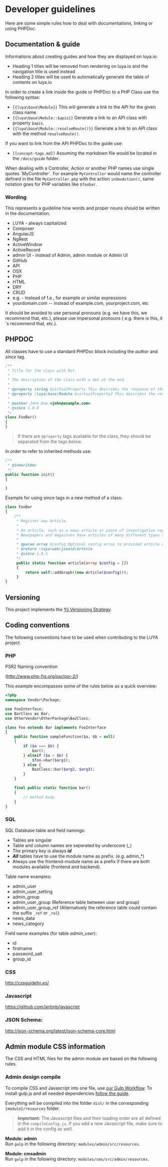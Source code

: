 # Developer guidelines

Here are some simple rules how to deal with documentations, linking or using PHPDoc.

## Documentation & guide

Informations about creating guides and how they are displayed on luya.io:

+ Heading 1 titles will be removed from rendering on luya.io and the navigation title is used instead
+ Heading 2 titles will be used to automatically generate the table of contents on luya.io

In order to create a link inside the guide or PHPDoc to a PHP Class use the following syntax:

+ `{{luya\base\Module}}` This will generate a link to the API for the given class name.
+ `{{luya\base\Module::$apis}}` Generate a link to an API class with property `$apis`.
+ `{{luya\base\Module::resolveRoute()}}` Generate a link to an API class with the method `resolveRoute()`.

If you want to link from the API PHPDoc to the guide use:

+ `[[concept-tags.md]]` Assuming the markdown file would be located in the `/docs/guide` folder.

When dealing with a Controller, Action or another PHP names use single quotes \`MyController\`. For example `MyController` would name the controller defined in the file `MyController.php` with the action `indexAction()`, same notation goes for PHP variables like `$foobar`.

### Wording

This represents a guideline how words and proper nouns should be written in the documentation.

+ LUYA - always capitalized
+ Composer 
+ AngularJS
+ NgRest
+ ActiveWindow
+ ActiveRecord
+ admin UI - instead of Admin, admin module or Admin UI
+ GitHub
+ API
+ OSX
+ PHP
+ HTML
+ DRY
+ CRUD
+ e.g. - instead of f.e., for example or similar expressions
+ yourdomain.com -- instead of example.com, yourproject.com, etc

It should be avoided to use personal pronouns (e.g. we have this, we recommend that, etc.), please use impersonal pronouns ( e.g. there is this, it´s recommend that, etc.).

## PHPDOC

All classes have to use a standard PHPDoc block including the *author* and *since* tag.

```php
/**
 * Title for the class with Dot.
 *
 * The description of the class with a dot at the end.
 *
 * @property string $virtualProperty This describes the response of the vritualProperty
 * @property \luya\base\Module $virtualProperty2 This describes the response but ensures class linkable IDE abilities.
 *
 * @author John Doe <john@example.com>
 * @since 1.0.0 
 */
class FooBar()
{
}
```

> If there are `@property` tags available for the class, they should be separated from the tags below.
 
In order to refer to inherited methods use:

```php
/**
 * @inheritdoc
 */
public function init()
{

}
```

Example for using since tags in a new method of a class:

```php
class FooBar
{
    /**
     * Register new Article.
     *
     * An article, such as a news article or piece of investigative report.
     * Newspapers and magazines have articles of many different types and this is intended to cover them all.
     *
     * @param array $config Optional config array to provided article data via setter methods.
     * @return \luya\web\jsonld\Article
     * @since 1.0.1
     */
     public static function article(array $config = [])
     {
         return self::addGraph((new Article($config)));
     }
}
```

## Versioning

This project implements the [Yii Versioning Strategy](https://github.com/yiisoft/yii2/blob/master/docs/internals/versions.md).

## Coding conventions

The following conventions have to be used when contributing to the LUYA project.

### PHP 

PSR2 Naming convention

(http://www.php-fig.org/psr/psr-2/)

This example encompasses some of the rules below as a quick overview:

```php
<?php
namespace Vendor\Package;

use FooInterface;
use BarClass as Bar;
use OtherVendor\OtherPackage\BazClass;

class Foo extends Bar implements FooInterface
{
    public function sampleFunction($a, $b = null)
    {
        if ($a === $b) {
            bar();
        } elseif ($a > $b) {
            $foo->bar($arg1);
        } else {
            BazClass::bar($arg2, $arg3);
        }
    }

    final public static function bar()
    {
        // method body
    }
}
```

### SQL

SQL Database table and field namings:

+ Tables are singular
+ Table and column names are seperated by underscore (_)
+ The primary key is always ***id***
+ ***All*** tables have to use the module name as prefix. (e.g. admin_*)
+ Always use the frontend-module name as a prefix if there are both modules available (frontend and backend).

Table name examples:

+ admin_user
+ admin_user_setting
+ admin_group
+ admin_user_group (Reference table between user and group)
+ admin_user_group_ref (Alternatively the reference table could contain the suffix `_ref` or `_rel`)
+ news_data
+ news_category

Field name examples (for table *admin_user*):

+ id
+ firstname
+ password_salt
+ group_id

### CSS

http://cssguidelin.es/

### Javascript

https://github.com/airbnb/javascript

### JSON Schema:

http://json-schema.org/latest/json-schema-core.html


## Admin module CSS information

The CSS and HTML files for the admin module are based on the following rules.

### Admin design compile

To compile CSS and Javascript into one file, use [our Gulp Workflow](https://github.com/zephir/zephir-gulp-workflow).
To install gulp.js and all needed dependencies [follow the guide](https://github.com/zephir/zephir-gulp-workflow#dependencies).

Everything will be compiled into the folder `dist/` in the corresponding `{module}/resources` folder.

> **Important:** The Javascript files and their loading order are all defined in the `compileConfig.js`. If you add a new Javascript file, make sure to add it in the config as well.

**Module: admin**  
Run `gulp` in the following directory: `modules/admin/src/resources`.

**Module: cmsadmin**  
Run `gulp` in the following directory: `modules/cms/src/admin/resources`.
